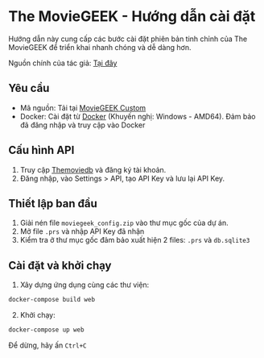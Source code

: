 # The MovieGEEK - Hướng dẫn cài đặt

Hướng dẫn này cung cấp các bước cài đặt phiên bản tinh chỉnh của The MovieGEEK để triển khai nhanh chóng và dễ dàng hơn.

Nguồn chính của tác giả: [Tại đây](https://github.com/practical-recommender-systems/moviegeek)

## Yêu cầu

- Mã nguồn: Tải tại [MovieGEEK Custom](https://github.com/toan704/recommendsys)
- Docker: Cài đặt từ [Docker](https://www.docker.com) (Khuyến nghị: Windows - AMD64). Đảm bảo đã đăng nhập và truy cập vào Docker

## Cấu hình API

1. Truy cập [Themoviedb](https://www.themoviedb.org/account/signup) và đăng ký tài khoản.
2. Đăng nhập, vào Settings > API, tạo API Key và lưu lại API Key.

## Thiết lập ban đầu

1. Giải nén file `moviegeek_config.zip` vào thư mục gốc của dự án.
2. Mở file `.prs` và nhập API Key đã nhận
3. Kiểm tra ở thư mục gốc đảm bảo xuất hiện 2 files: `.prs` và `db.sqlite3`

## Cài đặt và khởi chạy

1. Xây dựng ứng dụng cùng các thư viện:

```bash
docker-compose build web
```
2. Khởi chạy:
```bash
docker-compose up web
```
Để dừng, hãy ấn `Ctrl+C`